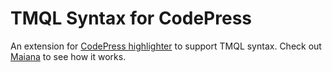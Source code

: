 TMQL Syntax for CodePress
======================================================================

An extension for [CodePress highlighter](http://codepress.sourceforge.net) to support TMQL syntax. Check out [Maiana](http://maiana.topicmapslab.de/u/mhoyer/query/tmlab-location/tmql) to see how it works.
